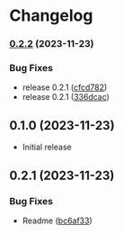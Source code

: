 # Changelog

### [0.2.2](https://www.github.com/useful-libs/json_logic/compare/v0.2.1...v0.2.2) (2023-11-23)


### Bug Fixes

* release 0.2.1 ([cfcd782](https://www.github.com/useful-libs/json_logic/commit/cfcd782631905b19eb1918353b3887178f087ee7))
* release 0.2.1 ([336dcac](https://www.github.com/useful-libs/json_logic/commit/336dcacfaf4c13602fe35a6b346046a003ba1042))

## 0.1.0 (2023-11-23)
 * Initial release
## 0.2.1 (2023-11-23)

### Bug Fixes

* Readme ([bc6af33](https://www.github.com/useful-libs/json_logic/commit/bc6af3351a07a82cf3b88e73785acbbb08d3bff0))
